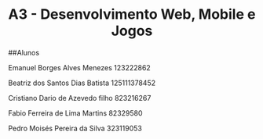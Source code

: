 <h1 align="center">A3 - Desenvolvimento Web, Mobile e Jogos</h1>

##Alunos

Emanuel Borges Alves Menezes
123222862

Beatriz dos Santos Dias Batista 
125111378452

Cristiano Dario de Azevedo filho 
823216267

Fabio Ferreira de Lima Martins
82329580

Pedro Moisés Pereira da Silva 
323119053



